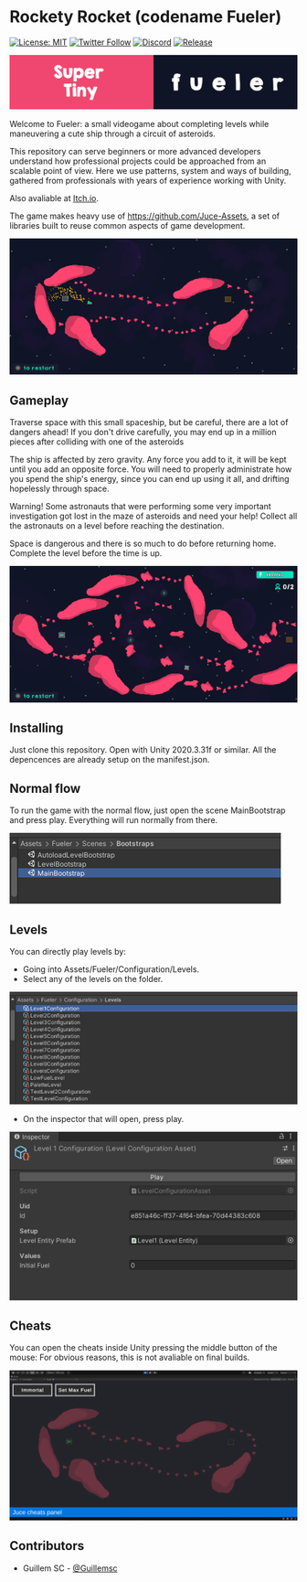 # Rockety Rocket (codename Fueler)
[![License: MIT](https://img.shields.io/badge/License-MIT-green.svg)](https://opensource.org/licenses/MIT)
[![Twitter Follow](https://img.shields.io/badge/twitter-%406uillem-blue.svg?style=flat&label=Follow)](https://twitter.com/6uillem)
[![Discord](https://img.shields.io/discord/768962092296044614.svg)](https://discord.gg/dbG7zKA)
[![Release](https://img.shields.io/github/release/Guillemsc/Fueler.svg)](https://github.com//Guillemsc/Fueler/releases/latest)

<img title="" src="https://github.com/Guillemsc/Fueler/blob/main/Assets/Fueler/Misc/LogosPanel.png" alt="Logo" data-align="inline">

Welcome to Fueler: a small videogame about completing levels while maneuvering a cute ship through a circuit of asteroids.

This repository can serve beginners or more advanced developers understand how professional projects could be approached from an scalable point of view. Here we use patterns, system and ways of building, gathered from professionals with years of experience working with Unity.

Also avaliable at [Itch.io](https://guillemsc.itch.io/rockety-rocket).

The game makes heavy use of https://github.com/Juce-Assets, a set of libraries built to reuse common aspects of game development.

<p align="center">
  <img title="" src="https://github.com/Guillemsc/Fueler/blob/main/Assets/Fueler/Misc/Gif2.gif" alt="Logo">
</p>

## Gameplay

Traverse space with this small spaceship, but be careful, there are a lot of dangers ahead! If you don't drive carefully, you may end up in a million pieces after colliding with one of the asteroids

The ship is affected by zero gravity. Any force you add to it, it will be kept until you add an opposite force. You will need to properly administrate how you spend the ship's energy, since you can end up using it all, and drifting hopelessly through space.

Warning! Some astronauts that were performing some very important investigation got lost in the maze of asteroids and need your help! Collect all the astronauts on a level before reaching the destination.

Space is dangerous and there is so much to do before returning home. Complete the level before the time is up.

<p align="center">
  <img title="" src="https://github.com/Guillemsc/Fueler/blob/main/Assets/Fueler/Misc/Gif1.gif" alt="Logo">
</p>

## Installing
Just clone this repository. Open with Unity 2020.3.31f or similar. All the depencences are already setup on the manifest.json.

## Normal flow
To run the game with the normal flow, just open the scene MainBootstrap and press play. Everything will run normally from there.

<img title="" src="https://github.com/Guillemsc/Fueler/blob/main/Assets/Fueler/Misc/MainBootstrapFolder.png" alt="Logo" data-align="inline">

## Levels
You can directly play levels by: 
- Going into Assets/Fueler/Configuration/Levels.
- Select any of the levels on the folder.

<img title="" src="https://github.com/Guillemsc/Fueler/blob/main/Assets/Fueler/Misc/LevelsFolder.png" alt="Logo" data-align="inline">

- On the inspector that will open, press play.

<img title="" src="https://github.com/Guillemsc/Fueler/blob/main/Assets/Fueler/Misc/LevelPressPlay.png" alt="Logo" data-align="inline">

## Cheats
You can open the cheats inside Unity pressing the middle button of the mouse:
For obvious reasons, this is not avaliable on final builds.

<img title="" src="https://github.com/Guillemsc/Fueler/blob/main/Assets/Fueler/Misc/OpenCheats.png" alt="Logo" data-align="inline">

## Contributors

- Guillem SC - [@Guillemsc](https://github.com/Guillemsc)
